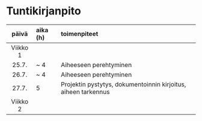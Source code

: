 # Tuntikirjanpito

| päivä   | aika (h) | toimenpiteet |
| :----:|:--------| :----------|
| Viikko 1 |   
| 25.7. | ~ 4 | Aiheeseen perehtyminen |
| 26.7. | ~ 4 | Aiheeseen perehtyminen |
| 27.7. | 5 | Projektin pystytys, dokumentoinnin kirjoitus, aiheen tarkennus |
| Viikko 2 | 
